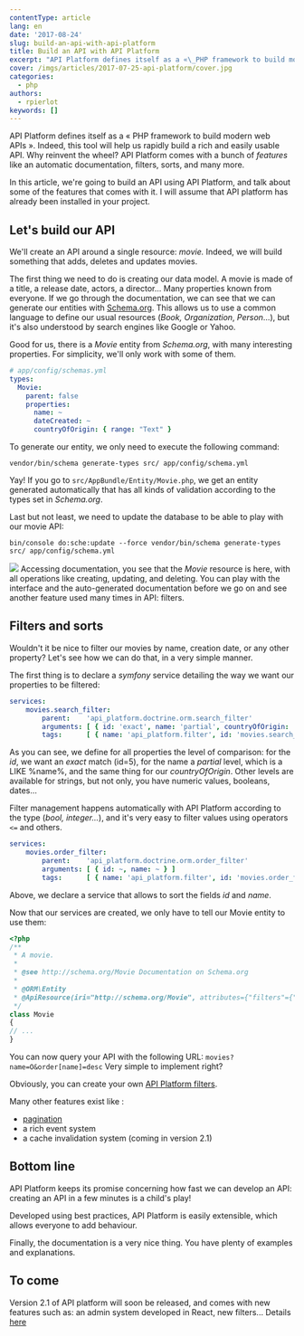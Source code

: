 ```yaml
---
contentType: article
lang: en
date: '2017-08-24'
slug: build-an-api-with-api-platform
title: Build an API with API Platform
excerpt: "API Platform defines itself as a «\_PHP framework to build modern web APIs\_». Indeed, this tool will help us to rapidly build a rich and easily usable API."
cover: /imgs/articles/2017-07-25-api-platform/cover.jpg
categories:
  - php
authors:
  - rpierlot
keywords: []
---
```


API Platform defines itself as a « PHP framework to build modern web APIs ». Indeed, this tool will help us rapidly build a rich and easily usable API.
Why reinvent the wheel? API Platform comes with a bunch of _features_ like an automatic documentation, filters, sorts, and many more.

In this article, we're going to build an API using API Platform, and talk about some of the features that comes with it. I will assume that API platform has already been installed in your project.

## Let's build our API

We'll create an API around a single resource: _movie._ Indeed, we will build something that adds, deletes and updates movies.

The first thing we need to do is creating our data model. A movie is made of a title, a release date, actors, a director... Many properties known from everyone.
If we go through the documentation, we can see that we can generate our entities with [Schema.org](http://schema.org). This allows us to use a common language to define our usual resources (_Book, Organization_, _Person_…), but it's also understood by search engines like Google or Yahoo.

Good for us, there is a _Movie_ entity from _Schema.org_, with many interesting properties. For simplicity, we'll only work with some of them.

```yaml
# app/config/schemas.yml
types:
  Movie:
    parent: false
    properties:
      name: ~
      dateCreated: ~
      countryOfOrigin: { range: "Text" }
```

To generate our entity, we only need to execute the following command:

```
vendor/bin/schema generate-types src/ app/config/schema.yml
```

Yay! If you go to `src/AppBundle/Entity/Movie.php`, we get an entity generated automatically that has all kinds of validation according to the types set in _Schema.org_.

Last but not least, we need to update the database to be able to play with our movie API:

```
bin/console do:sche:update --force vendor/bin/schema generate-types src/ app/config/schema.yml
```

![]({BASE_URL}/imgs/articles/2017-07-25-api-platform/api_platform_movies.png)
Accessing documentation, you see that the _Movie_ resource is here, with all operations like creating, updating, and deleting.
You can play with the interface and the auto-generated documentation before we go on and see another feature used many times in API: filters.

## Filters and sorts

Wouldn't it be nice to filter our movies by name, creation date, or any other property? Let's see how we can do that, in a very simple manner.

The first thing is to declare a _symfony_ service detailing the way we want our properties to be filtered:

```yaml
services:
    movies.search_filter:
        parent:    'api_platform.doctrine.orm.search_filter'
        arguments: [ { id: 'exact', name: 'partial', countryOfOrigin: 'partial' } ]
        tags:      [ { name: 'api_platform.filter', id: 'movies.search_filter' } ]
```

As you can see, we define for all properties the level of comparison: for the _id_, we want an _exact_ match (id=5), for the name a _partial_ level, which is a LIKE %name%, and the same thing for our _countryOfOrigin_. Other levels are available for strings, but not only, you have numeric values, booleans, dates...

Filter management happens automatically with API Platform according to the type (_bool, integer…_), and it's very easy to filter values using operators `<=` and others.

```yaml
services:
    movies.order_filter:
        parent:    'api_platform.doctrine.orm.order_filter'
        arguments: [ { id: ~, name: ~ } ]
        tags:      [ { name: 'api_platform.filter', id: 'movies.order_filter' } ]
```
Above, we declare a service that allows to sort the fields _id_ and _name_.

Now that our services are created, we only have to tell our Movie entity to use them:

```php
<?php
/**
 * A movie.
 *
 * @see http://schema.org/Movie Documentation on Schema.org
 *
 * @ORM\Entity
 * @ApiResource(iri="http://schema.org/Movie", attributes={"filters"={"movies.search_filter", "movies.order_filter"}})
 */
class Movie
{
// ...
}
```
You can now query your API with the following URL: `movies?name=O&order[name]=desc`
Very simple to implement right?

Obviously, you can create your own [API Platform filters](https://api-platform.com/docs/core/filters#creating-custom-filters).

Many other features exist like :
* [pagination](https://api-platform.com/docs/core/pagination)
* a rich event system
* a cache invalidation system (coming in version 2.1)

## Bottom line

API Platform keeps its promise concerning how fast we can develop an API: creating an API in a few minutes is a child's play!

Developed using best practices, API Platform is easily extensible, which allows everyone to add behaviour.

Finally, the documentation is a very nice thing. You have plenty of examples and explanations.

## To come

Version 2.1 of API platform will soon be released, and comes with new features such as: an admin system developed in React, new filters... Details [here](https://dunglas.fr/2017/06/api-platform-2-1-feature-walkthrough-create-blazing-fast-hypermedia-apis-generate-js-apps/)
